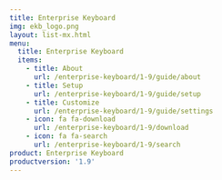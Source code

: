 ```yaml
---
title: Enterprise Keyboard
img: ekb_logo.png
layout: list-mx.html
menu:
  title: Enterprise Keyboard
  items:
    - title: About
      url: /enterprise-keyboard/1-9/guide/about
    - title: Setup
      url: /enterprise-keyboard/1-9/guide/setup
    - title: Customize
      url: /enterprise-keyboard/1-9/guide/settings
    - icon: fa fa-download
      url: /enterprise-keyboard/1-9/download
    - icon: fa fa-search
      url: /enterprise-keyboard/1-9/search
product: Enterprise Keyboard
productversion: '1.9'
---
```

